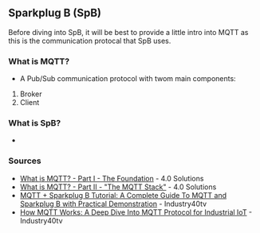 ## Sparkplug B (SpB)
Before diving into SpB, it will be best to provide a little intro into MQTT as this is the communication protocal that SpB uses.

### What is MQTT?
- A Pub/Sub communication protocol with twom main components:
1. Broker
2. Client

### What is SpB? 
- 

### Sources
- [What is MQTT? - Part I - The Foundation](https://youtu.be/KAYNg7meAdo) - 4.0 Solutions
- [What is MQTT? - Part II - "The MQTT Stack"](https://www.youtube.com/watch?v=epx1Y5p4jtU) - 4.0 Solutions
- [MQTT + Sparkplug B Tutorial: A Complete Guide To MQTT and Sparkplug B with Practical Demonstration](https://youtu.be/eIp3FdQYFnQ) - Industry40tv
- [How MQTT Works: A Deep Dive Into MQTT Protocol for Industrial IoT](https://youtu.be/kIZkMBexqjE) - Industry40tv
